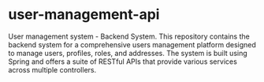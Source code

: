# user-management-api
User management system - Backend System. This repository contains the backend system for a comprehensive users management platform designed to manage  users, profiles, roles, and addresses. The system is built using Spring and offers a suite of RESTful APIs that provide various services across multiple controllers.
